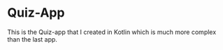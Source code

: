 # Quiz-App
This is the Quiz-app that I created in Kotlin which is much more complex than the last app. 
